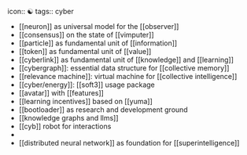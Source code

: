 icon:: ☯️
tags:: cyber

- [[neuron]] as universal model for the [[observer]]
- [[consensus]] on the state of [[vimputer]]
- [[particle]] as fundamental unit of [[information]]
- [[token]] as fundamental unit of [[value]]
- [[cyberlink]] as fundamental unit of [[knowledge]] and [[learning]]
- [[cybergraph]]: essential data structure for [[collective memory]]
- [[relevance machine]]: virtual machine for [[collective intelligence]]
- [[cyber/energy]]: [[soft3]] usage package
- [[avatar]] with [[features]]
- [[learning incentives]] based on [[yuma]]
- [[bootloader]] as research and development ground
- [[knowledge graphs and llms]]
- [[cyb]] robot for interactions
-
- [[distributed neural network]] as foundation for [[superintelligence]]